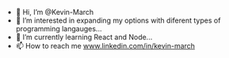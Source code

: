 - 👋 Hi, I’m @Kevin-March
- 👀 I’m interested in expanding my options with diferent types of programming langauges...
- 🌱 I’m currently learning React and Node...
- 📫 How to reach me www.linkedin.com/in/kevin-march

<!---
Kevin-March/Kevin-March is a ✨ special ✨ repository because its `README.md` (this file) appears on your GitHub profile.
You can click the Preview link to take a look at your changes.
--->
